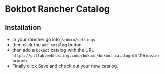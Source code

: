 # Bokbot Rancher Catalog

## Installation

- In your rancher go into `/admin/settings`
- then click the `add catalog` button
- then add a `bokbot` catalog with the URL `https://gitlab.webhosting.coop/bokbot/bokbot-catalog` on the `master` branch
- Finally click Save and check out your new catalog.

